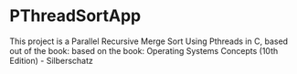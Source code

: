 # PThreadSortApp
This project is a Parallel Recursive Merge Sort Using Pthreads in C, based out of the book: based on the book: Operating Systems Concepts (10th Edition) - Silberschatz
